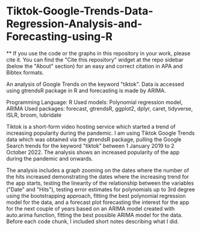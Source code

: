 # Tiktok-Google-Trends-Data-Regression-Analysis-and-Forecasting-using-R

** If you use the code or the graphs in this repository in your work, please cite it. You can find the "Cite this repository" widget at the repo sidebar (below the "About" section) for an easy and correct citation in APA and Bibtex formats.

An analysis of Google Trends on the keyword "tiktok". Data is accessed using gtrendsR package in R and forecasting is made by ARIMA.

Programming Language: R
Used models: Polynomial regression model, ARIMA
Used packages: forecast, gtrendsR, ggplot2, dplyr, caret, tidyverse, ISLR, broom, lubridate

Tiktok is a short-form video hosting service which started a trend of increasing popularity during the pandemic. I am using Tiktok Google Trends data which was obtained via the gtrendsR package, pulling the Google Search trends for the keyword "tiktok" between 1 January 2019 to 2 October 2022. The analysis shows an  increased popularity of the app during the pandemic and onwards. 

The analysis includes a graph zooming on the dates where the number of the hits increased demonstrating the dates where the increasing trend for the app starts, testing the linearity of the relationship between the variables ("Date" and "Hits"), testing error estimates for polynomials up to 3rd degree using the bootstrapping approach, fitting the best polynomial regression model for the data, and a forecast plot forecasting the interest for the app for the next couple of years based on an ARIMA model created with auto.arima function, fitting the best possible ARIMA model for the data. Before each code chunk, I included short notes describing what I did.
